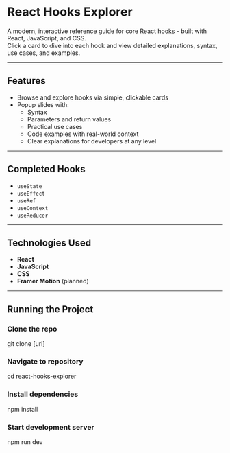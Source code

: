 # React Hooks Explorer

A modern, interactive reference guide for core React hooks - built with React, JavaScript, and CSS.  
Click a card to dive into each hook and view detailed explanations, syntax, use cases, and examples.

---

## Features

- Browse and explore hooks via simple, clickable cards
- Popup slides with:
  - Syntax
  - Parameters and return values
  - Practical use cases
  - Code examples with real-world context
  - Clear explanations for developers at any level

---

## Completed Hooks

- `useState`
- `useEffect`
- `useRef`
- `useContext`
- `useReducer`

---

## Technologies Used

- **React**
- **JavaScript**
- **CSS**
- **Framer Motion** (planned)

---

## Running the Project

### Clone the repo

git clone [url]

### Navigate to repository

cd react-hooks-explorer

### Install dependencies

npm install

### Start development server

npm run dev